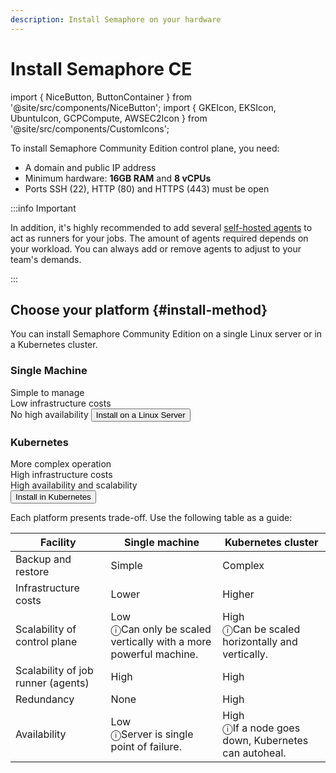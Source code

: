 ```yaml
---
description: Install Semaphore on your hardware
---
```


# Install Semaphore CE

import { NiceButton, ButtonContainer } from '@site/src/components/NiceButton';
import { GKEIcon, EKSIcon, UbuntuIcon, GCPCompute, AWSEC2Icon } from '@site/src/components/CustomIcons';

To install Semaphore Community Edition control plane, you need:

- A domain and public IP address
- Minimum hardware: **16GB RAM** and **8 vCPUs**
- Ports SSH (22), HTTP (80) and HTTPS (443) must be open


:::info Important

In addition, it's highly recommended to add several [self-hosted agents](../using-semaphore/self-hosted.md) to act as runners for your jobs. The amount of agents required depends on your workload. You can always add or remove agents to adjust to your team's demands.

:::

## Choose your platform {#install-method}

You can install Semaphore Community Edition on a single Linux server or in a Kubernetes cluster.

<Columns>
  <Column className='text--center'>
 <Card shadow='md' style={{marginBottom:10 + 'px'}}>
    <CardHeader>
      <h3>Single Machine</h3>
    </CardHeader>
    <CardBody>
          Simple to manage <br/>
          Low infrastructure costs<br/>
          No high availability
    </CardBody>
    <CardFooter>
      <a href="/CE/getting-started/install-single-machine">
        <button className='button button--secondary button--block'>Install on a Linux Server</button>
      </a>
    </CardFooter>
  </Card>
  </Column>
  <Column className='text--center'>
 <Card shadow='md' style={{marginBottom:10 + 'px'}}>
    <CardHeader>
      <h3>Kubernetes</h3>
    </CardHeader>
    <CardBody>
          More complex operation <br/>
          High infrastructure costs <br/>
          High availability and scalability <br/>
    </CardBody>
    <CardFooter>
      <a href="/CE/getting-started/install-kubernetes">
        <button className='button button--secondary button--block'>Install in Kubernetes</button>
      </a>
    </CardFooter>
  </Card>
  </Column>
</Columns>

Each platform presents trade-off. Use the following table as a guide:


| Facility | Single machine | Kubernetes cluster |
|--|--|--|
| Backup and restore | Simple | Complex |
| Infrastructure costs | Lower | Higher |
| Scalability of control plane | Low  <div class="tooltip">ⓘ<span class="tooltiptext">Can only be scaled vertically with a more powerful machine.</span></div> | High <div class="tooltip">ⓘ<span class="tooltiptext">Can be scaled horizontally and vertically.</span></div> |
| Scalability of job runner (agents) | High | High |
| Redundancy | None | High |
| Availability | Low <div class="tooltip">ⓘ<span class="tooltiptext">Server is single point of failure.</span></div> | High <div class="tooltip">ⓘ<span class="tooltiptext">If a node goes down, Kubernetes can autoheal.</span></div> |


